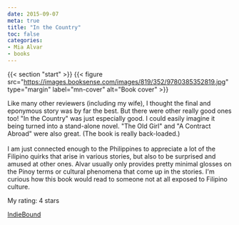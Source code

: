 ```yaml
---
date: 2015-09-07
meta: true
title: "In the Country"
toc: false
categories:
- Mia Alvar
- books
---
```


{{< section "start" >}}
{{< figure src="https://images.booksense.com/images/819/352/9780385352819.jpg" type="margin" label="mn-cover" alt="Book cover" >}}

Like many other reviewers (including my wife), I thought the final and eponymous story was by far the best. But there were other really good ones too! "In the Country" was just especially good. I could easily imagine it being turned into a stand-alone novel. "The Old Girl" and "A Contract Abroad" were also great. (The book is really back-loaded.)<br /><br />I am just connected enough to the Philippines to appreciate a lot of the Filipino quirks that arise in various stories, but also to be surprised and amused at other ones. Alvar usually only provides pretty minimal glosses on the Pinoy terms or cultural phenomena that come up in the stories. I'm curious how this book would read to someone not at all exposed to Filipino culture.

My rating: 4 stars  

[IndieBound](https://www.indiebound.org/book/9780385352819)
